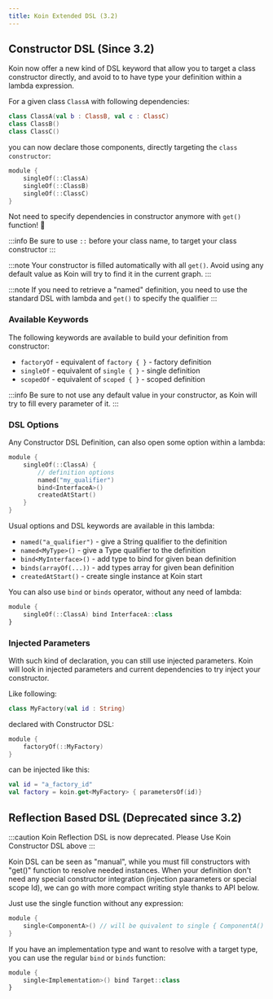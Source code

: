 ```yaml
---
title: Koin Extended DSL (3.2)
---
```



## Constructor DSL (Since 3.2)

Koin now offer a new kind of DSL keyword that allow you to target a class constructor directly, and avoid to to have type your definition within a lambda expression. 

For a given class `ClassA` with following dependencies:

```kotlin
class ClassA(val b : ClassB, val c : ClassC)
class ClassB()
class ClassC()
```

you can now declare those components, directly targeting the `class constructor`:

```kotlin
module {
    singleOf(::ClassA)
    singleOf(::ClassB)
    singleOf(::ClassC)
}
```

Not need to specify dependencies in constructor anymore with `get()` function! 🎉

:::info
 Be sure to use `::` before your class name, to target your class constructor 
:::

:::note
 Your constructor is filled automatically with all `get()`. Avoid using any default value as Koin will try to find it in the current graph.
:::

:::note
 If you need to retrieve a "named" definition, you need to use the standard DSL with lambda and `get()` to specify the qualifier 
:::

### Available Keywords

The following keywords are available to build your definition from constructor: 

* `factoryOf` - equivalent of `factory { }` - factory definition
* `singleOf` - equivalent of `single { }` - single definition
* `scopedOf` - equivalent of `scoped { }` - scoped definition

:::info
 Be sure to not use any default value in your constructor, as Koin will try to fill every parameter of it. 
:::

### DSL Options

Any Constructor DSL Definition, can also open some option within a lambda:

```kotlin
module {
    singleOf(::ClassA) { 
        // definition options
        named("my_qualifier")
        bind<InterfaceA>()
        createdAtStart()
    }
}
```

Usual options and DSL keywords are available in this lambda:

* `named("a_qualifier")` - give a String qualifier to the definition
* `named<MyType>()` - give a Type qualifier to the definition
* `bind<MyInterface>()` - add type to bind for given bean definition
* `binds(arrayOf(...))` - add types array for given bean definition
* `createdAtStart()` - create single instance at Koin start

You can also use `bind` or `binds` operator, without any need of lambda:

```kotlin
module {
    singleOf(::ClassA) bind InterfaceA::class
}
```

### Injected Parameters

With such kind of declaration, you can still use injected parameters. Koin will look in injected parameters and current dependencies to try inject your constructor.

Like following:

```kotlin
class MyFactory(val id : String)
```

declared with Constructor DSL:

```kotlin
module {
    factoryOf(::MyFactory)
}
```

can be injected like this:

```kotlin
val id = "a_factory_id"
val factory = koin.get<MyFactory> { parametersOf(id)}
```

## Reflection Based DSL (Deprecated since 3.2)

:::caution
 Koin Reflection DSL is now deprecated. Please Use Koin Constructor DSL above 
:::

Koin DSL can be seen as "manual", while you must fill constructors with "get()" function to resolve needed instances. When your definition don't need any special constructor integration (injection paarameters or special scope Id), we can go with more compact writing style thanks to API below.

Just use the single function without any expression:

```kotlin
module {
    single<ComponentA>() // will be quivalent to single { ComponentA() }
}
```

If you have an implementation type and want to resolve with a target type, you can use the regular `bind` or `binds` function:

```kotlin
module {
    single<Implementation>() bind Target::class
}
```